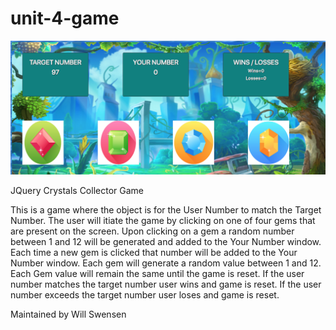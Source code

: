# unit-4-game

![Crystal Collector](assets/images/Crystal-Collector.PNG)

JQuery Crystals Collector Game

This is a game where the object is for the User Number to match the Target Number.
The user will itiate the game by clicking on one of four gems that are present on the screen. 
Upon clicking on a gem a random number between 1 and 12 will be generated and added to the Your Number window. 
Each time a new gem is clicked that number will be added to the Your Number window.
Each gem will generate a random value between 1 and 12.
Each Gem value will remain the same until the game is reset. 
If the user number matches the target number user wins and game is reset. 
If the user number exceeds the target number user loses and game is reset. 

Maintained by Will Swensen
